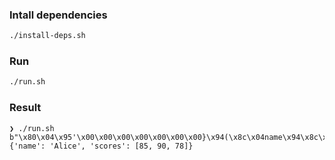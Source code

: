 ### Intall dependencies

```bash
./install-deps.sh
```

### Run

```bash
./run.sh
```

### Result

```
❯ ./run.sh
b"\x80\x04\x95'\x00\x00\x00\x00\x00\x00\x00}\x94(\x8c\x04name\x94\x8c\x05Alice\x94\x8c\x06scores\x94]\x94(KUKZKNeu."
{'name': 'Alice', 'scores': [85, 90, 78]}

``` 
